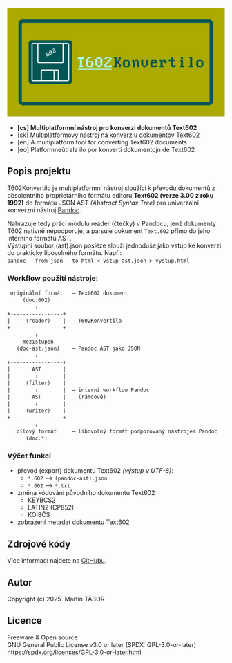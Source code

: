 ![Logo T602Konvertilo](res/github.png)

- **[cs] Multiplatformní nástroj pro konverzi dokumentů Text602**
- [sk] Multiplatformový nástroj na konverziu dokumentov Text602
- [en] A multiplatform tool for converting Text602 documents
- [eo] Platformneŭtrala ilo por konverti dokumentojn de Text602

## Popis projektu

T602Konvertilo je multiplatformní nástroj sloužící k převodu dokumentů
z obsolentního proprietárního formátu editoru **Text602 (verze 3.00 z roku
1992)** do formátu JSON AST *(Abstract Syntax Tree)* pro univerzální
konverzní nástroj [Pandoc](https://pandoc.org).

Nahrazuje tedy práci modulu reader (čtečky) v Pandocu, jenž dokumenty
T602 nativně nepodporuje, a parsuje dokument `Text.602` přímo do jeho
interního formátu AST.  
Výstupní soubor (ast).json posléze slouží jednoduše jako vstup ke konverzi
do prakticky libovolného formátu.
Např.:  
`pandoc --from json --to html < vstup-ast.json > vystup.html`

### Workflow použití nástroje:

```text
 originální formát   ⟶ Text602 dokument
     (doc.602)
         ↓
+-----------------+
|     (reader)    |  ⟶ T602Konvertilo
+-----------------+
         ↓
     mezistupeň
   (doc-ast.json)    ⟶ Pandoc AST jako JSON
         ↓
+-----------------+
|       AST       |
|        ↓        |
|     (filter)    |
|        ↓        |  ⟶ interní workflow Pandoc
|       AST       |    (rámcově)
|        ↓        |
|     (writer)    |
+-----------------+
         ↓
   cílový formát     ⟶ libovolný formát podporovaný nástrojem Pandoc
      (doc.*)
```

### Výčet funkcí

- převod (export) dokumentu Text602 *(výstup v UTF-8)*:
  - `*.602` ⟶ `(pandoc-ast).json`
  - `*.602` ⟶ `*.txt`
- změna kódování původního dokumentu Text602:
  - KEYBCS2
  - LATIN2 (CP852)
  - KOI8ČS
- zobrazení metadat dokumentu Text602

## Zdrojové kódy

Více informací najdete na [GitHubu](https://github.com/ma-ta/t602konvertilo).

## Autor

Copyright (c) 2025&nbsp;&nbsp;Martin TÁBOR

## Licence

Freeware & Open source  
GNU General Public License v3.0 or later (SPDX: GPL-3.0-or-later)  
https://spdx.org/licenses/GPL-3.0-or-later.html
